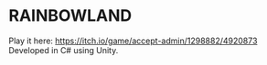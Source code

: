 # RAINBOWLAND 
Play it here: https://itch.io/game/accept-admin/1298882/4920873
Developed in C# using Unity.
